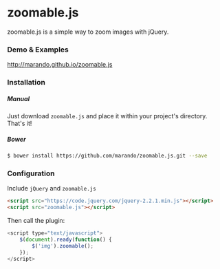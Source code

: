 **zoomable.js**
===============
zoomable.js is a simple way to zoom images with jQuery.

### Demo & Examples
http://marando.github.io/zoomable.js


### Installation
##### Manual
Just download `zoomable.js` and place it within your project's directory. That's it!
##### Bower
```bash
$ bower install https://github.com/marando/zoomable.js.git --save
```

### Configuration

Include `jQuery` and `zoomable.js`
```html
<script src="https://code.jquery.com/jquery-2.2.1.min.js"></script>
<script src="zoomable.js"></script>
```
Then call the plugin:
```javascript
<script type="text/javascript">
	$(document).ready(function() {
		$('img').zoomable();
	});
</script>	
```



